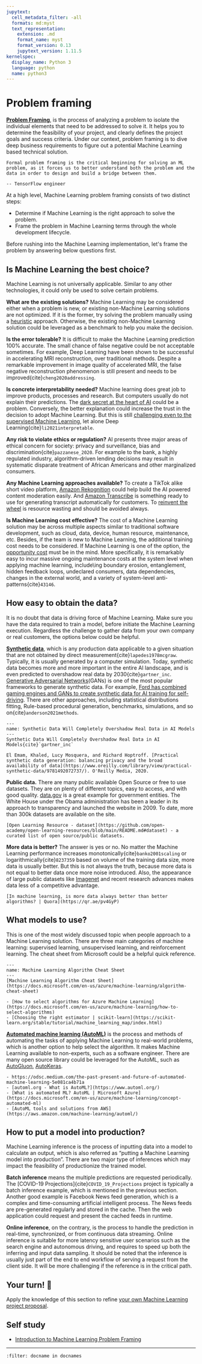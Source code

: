 ```yaml
---
jupytext:
  cell_metadata_filter: -all
  formats: md:myst
  text_representation:
    extension: .md
    format_name: myst
    format_version: 0.13
    jupytext_version: 1.11.5
kernelspec:
  display_name: Python 3
  language: python
  name: python3
---
```


# Problem framing

**[Problem Framing](https://developers.google.com/machine-learning/problem-framing/problem-framing)**, is the process of analyzing a problem to isolate the individual elements that need to be addressed to solve it. It helps you to determine the feasibility of your project, and clearly defines the project goals and success criteria. Under our context, problem framing is to dive deep business requirements to figure out a potential Machine Learning based technical solution.

```{epigraph}
Formal problem framing is the critical beginning for solving an ML problem, as it forces us to better understand both the problem and the data in order to design and build a bridge between them. 

-- TensorFlow engineer
```

At a high level, Machine Learning problem framing consists of two distinct steps:

- Determine if Machine Learning is the right approach to solve the problem.
- Frame the problem in Machine Learning terms through the whole development lifecycle.

Before rushing into the Machine Learning implementation, let's frame the problem by answering below questions first.

## Is Machine Learning the best choice?

Machine Learning is not universally applicable. Similar to any other technologies, it could only be used to solve certain problems.

**What are the existing solutions?** Machine Learning may be considered either when a problem is new, or existing non-Machine Learning solutions are not optimized. If it is the former, try solving the problem manually using a [heuristic](https://en.wikipedia.org/wiki/Heuristic) approach. Otherwise, the existing non-Machine Learning solution could be leveraged as a benchmark to help you make the decision.

**Is the error tolerable?** It is difficult to make the Machine Learning prediction 100% accurate. The small chance of false negative could be not acceptable sometimes. For example, Deep Learning have been shown to be successful in accelerating MRI reconstruction, over traditional methods. Despite a remarkable improvement in image quality of accelerated MRI, the false negative reconstruction phenomenon is still present and needs to be improved{cite}`cheng2020addressing`.

**Is concrete interpretability needed?** Machine learning does great job to improve products, processes and research. But computers usually do not explain their predictions. The [dark secret at the heart of AI](https://www.technologyreview.com/2017/04/11/5113/the-dark-secret-at-the-heart-of-ai/) could be a problem. Conversely, the better explanation could increase the trust in the decision to adopt Machine Learning. But this is still [challenging even to the supervised Machine Learning](https://christophm.github.io/interpretable-ml-book/), let alone Deep Learning{cite}`li2021interpretable`.

**Any risk to violate ethics or regulation?** AI presents three major areas of ethical concern for society: privacy and surveillance, bias and discrimination{cite}`pazzanese_2020`. For example to the bank, a highly regulated industry, algorithm-driven lending decisions may result in systematic disparate treatment of African Americans and other marginalized consumers.

**Any Machine Learning approaches available?** To create a TikTok alike short video platform, [Amazon Rekognition](https://aws.amazon.com/rekognition/content-moderation/) could help build the AI powered content moderation easily. And [Amazon Transcribe](https://aws.amazon.com/transcribe/) is something ready to use for generating transcript automatically for customers. To [reinvent the wheel](https://en.wikipedia.org/wiki/Reinventing_the_wheel) is resource wasting and should be avoided always.

**Is Machine Learning cost effective?** The cost of a Machine Learning solution may be across multiple aspects similar to traditional software development, such as cloud, data, device, human resource, maintenance, etc. Besides, if the team is new to Machine Learning, the additional training cost needs to be considered. If Machine Learning is one of the option, the [opportunity cost](https://en.wikipedia.org/wiki/Opportunity_cost) must be in the mind. More specifically, it is remarkably easy to incur massive ongoing maintenance costs at the system level when applying machine learning, include\ing boundary erosion, entanglement, hidden feedback loops, undeclared consumers, data dependencies, changes in the external world, and a variety of system-level anti-patterns{cite}`43146`.

## How easy to obtain the data?

It is no doubt that data is driving force of Machine Learning. Make sure you have the data required to train a model, before initiate the Machine Learning execution. Regardless the challenge to gather data from your own company or real customers, the options below could be helpful.

**[Synthetic data](https://en.wikipedia.org/wiki/Synthetic_data)**, which is any production data applicable to a given situation that are not obtained by direct measurement{cite}`lapedes1978mcgraw`. Typically, it is usually generated by a computer simulation. Today, synthetic data becomes more and more important in the entire AI landscape, and is even predicted to overshadow real data by 2030{cite}`gartner_inc`. [Generative Adversarial Networks](https://en.wikipedia.org/wiki/Generative_adversarial_network)(GANs) is one of the most popular frameworks to generate synthetic data. For example, [Ford has combined gaming engines and GANs to create synthetic data for AI training for self-driving](https://blogs.nvidia.com/blog/2020/04/23/ford-ai-data/). There are other approaches, including statistical distributions fitting, Rule-based procedural generation, benchmarks, simulations, and so on{cite}`anderson2021methods`.

```{figure} ../../images/gartner-chart.jpeg
---
name: Synthetic Data Will Completely Overshadow Real Data in AI Models
---
Synthetic Data Will Completely Overshadow Real Data in AI Models{cite}`gartner_inc`
```

```{seealso}
El Emam, Khaled, Lucy Mosquera, and Richard Hoptroff. [Practical synthetic data generation: balancing privacy and the broad availability of data](https://www.oreilly.com/library/view/practical-synthetic-data/9781492072737/). O'Reilly Media, 2020.

```

**Public data.** There are many public available Open Source or free to use datasets. They are on plenty of different topics, easy to access, and with good quality. [data.gov](https://data.gov/) is a great example for government entities. The White House under the Obama administration has been a leader in its approach to transparency and launched the website in 2009. To date, more than 300k datasets are available on the site.

```{seealso}
[Open Learning Resource - dataset](https://github.com/open-academy/open-learning-resources/blob/main/README.md#dataset) - a curated list of open source/public datasets.
```

**More data is better?** The answer is yes or no. No matter the Machine Learning performance increases monotonically{cite}`banko2001scaling` or logarithmically{cite}`8237359` based on volume of the training data size, more data is usually better. But this is not always the truth, because more data is not equal to better data once more noise introduced. Also, the appearance of large public datasets like [Imagenet](http://image-net.org/) and recent research advances makes data less of a competitive advantage.

```{seealso}
[In machine learning, is more data always better than better algorithms? | Quora](https://qr.ae/pv4GyP)
```

## What models to use?

This is one of the most widely discussed topic when people approach to a Machine Learning solution. There are three main categories of machine learning: supervised learning, unsupervised learning, and reinforcement learning. The cheat sheet from Microsoft could be a helpful quick reference.

```{figure} ../../images/machine-learning-algorithm-cheat-sheet.png
---
name: Machine Learning Algorithm Cheat Sheet
---
[Machine Learning Algorithm Cheat Sheet](https://docs.microsoft.com/en-us/azure/machine-learning/algorithm-cheat-sheet)
```

```{seealso}
- [How to select algorithms for Azure Machine Learning](https://docs.microsoft.com/en-us/azure/machine-learning/how-to-select-algorithms)
- [Choosing the right estimator | scikit-learn](https://scikit-learn.org/stable/tutorial/machine_learning_map/index.html)
```

**[Automated machine learning (AutoML)](https://en.wikipedia.org/wiki/Automated_machine_learning)** is the process and methods of automating the tasks of applying Machine Learning to real-world problems, which is another option to help select the algorithm. It makes Machine Learning available to non-experts, such as a software engineer. There are many open source library could be leveraged for the AutoML, such as [AutoGluon](https://auto.gluon.ai/), [AutoKeras](https://github.com/keras-team/autokeras).

```{seealso}
- https://odsc.medium.com/the-past-present-and-future-of-automated-machine-learning-5e081ca4b71a
- [automl.org - What is AutoML?](https://www.automl.org/)
- [What is automated ML? AutoML | Microsoft Azure](https://docs.microsoft.com/en-us/azure/machine-learning/concept-automated-ml)
- [AutoML tools and solutions from AWS](https://aws.amazon.com/machine-learning/automl/)
```

## How to put a model into production?

Machine Learning inference is the process of inputting data into a model to calculate an output, which is also referred as “putting a Machine Learning model into production”. There are two major type of inferences which may impact the feasibility of productionize the trained model.

**Batch inference** means the multiple predictions are requested periodically. The [COVID-19 Projections]{cite}`COVID_19_Projections` project is typically a batch inference example, which is mentioned in the previous section. Another good example is Facebook News feed generation, which is a complex and time-consuming artificial intelligent process. The News feeds are pre-generated regularly and stored in the cache. Then the web application could request and present the cached feeds in runtime.

**Online inference**, on the contrary, is the process to handle the prediction in real-time, synchronized, or from continuous data streaming. Online inference is suitable for more latency sensitive user scenarios such as the search engine and autonomous driving, and requires to speed up both the inferring and input data sampling. It should be noted that the inference is usually just part of the end to end workflow of serving a request from the client side. It will be more challenging if the reference is in the critical path.

## Your turn! 🚀

Apply the knowledge of this section to refine [your own Machine Learning project proposal](overview.html#your-turn).

## Self study

- [Introduction to Machine Learning Problem Framing](https://developers.google.com/machine-learning/problem-framing)

---

```{bibliography}
:filter: docname in docnames
```
